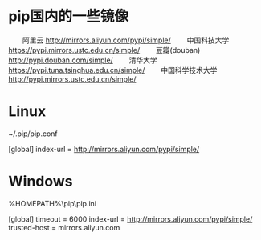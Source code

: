 # pip国内的一些镜像

  阿里云 http://mirrors.aliyun.com/pypi/simple/ 
  中国科技大学 https://pypi.mirrors.ustc.edu.cn/simple/ 
  豆瓣(douban) http://pypi.douban.com/simple/ 
  清华大学 https://pypi.tuna.tsinghua.edu.cn/simple/ 
  中国科学技术大学 http://pypi.mirrors.ustc.edu.cn/simple/


# Linux
~/.pip/pip.conf


[global]
index-url = http://mirrors.aliyun.com/pypi/simple/


# Windows
%HOMEPATH%\pip\pip.ini

[global]
timeout = 6000
index-url = http://mirrors.aliyun.com/pypi/simple/ 
trusted-host = mirrors.aliyun.com
